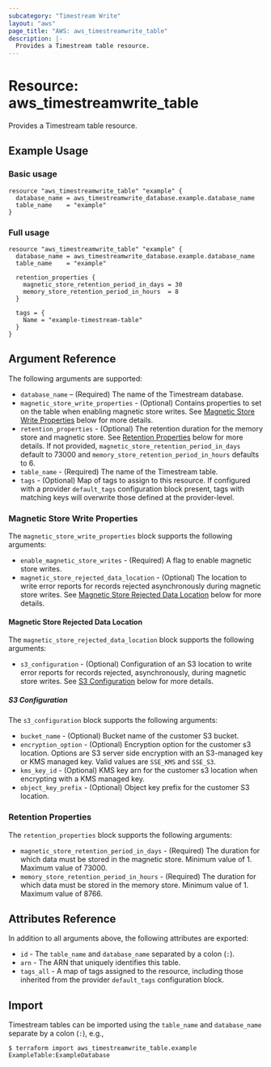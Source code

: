 ```yaml
---
subcategory: "Timestream Write"
layout: "aws"
page_title: "AWS: aws_timestreamwrite_table"
description: |-
  Provides a Timestream table resource.
---
```


# Resource: aws_timestreamwrite_table

Provides a Timestream table resource.

## Example Usage

### Basic usage

```hcl
resource "aws_timestreamwrite_table" "example" {
  database_name = aws_timestreamwrite_database.example.database_name
  table_name    = "example"
}
```

### Full usage

```hcl
resource "aws_timestreamwrite_table" "example" {
  database_name = aws_timestreamwrite_database.example.database_name
  table_name    = "example"

  retention_properties {
    magnetic_store_retention_period_in_days = 30
    memory_store_retention_period_in_hours  = 8
  }

  tags = {
    Name = "example-timestream-table"
  }
}
```

## Argument Reference

The following arguments are supported:

* `database_name` – (Required) The name of the Timestream database.
* `magnetic_store_write_properties` - (Optional) Contains properties to set on the table when enabling magnetic store writes. See [Magnetic Store Write Properties](#magnetic-store-write-properties) below for more details.
* `retention_properties` - (Optional) The retention duration for the memory store and magnetic store. See [Retention Properties](#retention-properties) below for more details. If not provided, `magnetic_store_retention_period_in_days` default to 73000 and `memory_store_retention_period_in_hours` defaults to 6.
* `table_name` - (Required) The name of the Timestream table.
* `tags` - (Optional) Map of tags to assign to this resource. If configured with a provider `default_tags` configuration block present, tags with matching keys will overwrite those defined at the provider-level.

### Magnetic Store Write Properties

The `magnetic_store_write_properties` block supports the following arguments:

* `enable_magnetic_store_writes` - (Required) A flag to enable magnetic store writes.
* `magnetic_store_rejected_data_location` - (Optional) The location to write error reports for records rejected asynchronously during magnetic store writes. See [Magnetic Store Rejected Data Location](#magnetic-store-rejected-data-location) below for more details.

#### Magnetic Store Rejected Data Location

The `magnetic_store_rejected_data_location` block supports the following arguments:

* `s3_configuration` - (Optional) Configuration of an S3 location to write error reports for records rejected, asynchronously, during magnetic store writes. See [S3 Configuration](#s3-configuration) below for more details.

##### S3 Configuration

The `s3_configuration` block supports the following arguments:

* `bucket_name` - (Optional) Bucket name of the customer S3 bucket.
* `encryption_option` - (Optional) Encryption option for the customer s3 location. Options are S3 server side encryption with an S3-managed key or KMS managed key. Valid values are `SSE_KMS` and `SSE_S3`.
* `kms_key_id` - (Optional) KMS key arn for the customer s3 location when encrypting with a KMS managed key.
* `object_key_prefix` - (Optional) Object key prefix for the customer S3 location.

### Retention Properties

The `retention_properties` block supports the following arguments:

* `magnetic_store_retention_period_in_days` - (Required) The duration for which data must be stored in the magnetic store. Minimum value of 1. Maximum value of 73000.
* `memory_store_retention_period_in_hours` - (Required) The duration for which data must be stored in the memory store. Minimum value of 1. Maximum value of 8766.

## Attributes Reference

In addition to all arguments above, the following attributes are exported:

* `id` - The `table_name` and `database_name` separated by a colon (`:`).
* `arn` - The ARN that uniquely identifies this table.
* `tags_all` - A map of tags assigned to the resource, including those inherited from the provider `default_tags` configuration block.

## Import

Timestream tables can be imported using the `table_name` and `database_name` separate by a colon (`:`), e.g.,

```
$ terraform import aws_timestreamwrite_table.example ExampleTable:ExampleDatabase
```
